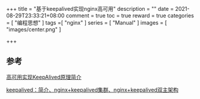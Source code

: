 +++
title = "基于keepalived实现nginx高可用"
description = ""
date = 2021-08-29T23:33:21+08:00
comment = true
toc = true
reward = true
categories = [
"编程思想"
]
tags =[
"nginx"
]
series = [
"Manual"
]
images = [
"images/center.png"
]

+++

<!--more-->



## 参考

[高可用实现KeepAlived原理简介](https://www.cnblogs.com/zhangxingeng/p/10595058.html)

[keepalived：简介、nginx+keepalived集群、nginx+keepalived双主架构](https://blog.csdn.net/lcl_xiaowugui/article/details/81712925)

